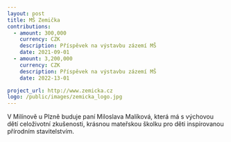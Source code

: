 ```yaml
---
layout: post
title: MŠ Zemička
contributions:
  - amount: 300,000
    currency: CZK
    description: Příspěvek na výstavbu zázemí MŠ
    date: 2021-09-01
  - amount: 3,200,000
    currency: CZK
    description: Příspěvek na výstavbu zázemí MŠ
    date: 2022-13-01

project_url: http://www.zemicka.cz
logo: /public/images/zemicka_logo.jpg
---
```


V Milínově u Plzně buduje paní Miloslava Malíková, která má s výchovou dětí celoživotní zkušenosti, krásnou mateřskou školku pro děti inspirovanou přírodním stavitelstvím.
